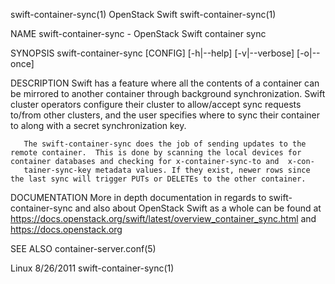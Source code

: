 swift-container-sync(1)                                                                        OpenStack Swift                                                                        swift-container-sync(1)



NAME
       swift-container-sync - OpenStack Swift container sync


SYNOPSIS
       swift-container-sync [CONFIG] [-h|--help] [-v|--verbose] [-o|--once]


DESCRIPTION
       Swift  has  a  feature  where all the contents of a container can be mirrored to another container through background synchronization. Swift cluster operators configure their cluster to allow/accept
       sync requests to/from other clusters, and the user specifies where to sync their container to along with a secret synchronization key.

       The swift-container-sync does the job of sending updates to the remote container.  This is done by scanning the local devices for container databases and checking for x-container-sync-to and  x-con‐
       tainer-sync-key metadata values. If they exist, newer rows since the last sync will trigger PUTs or DELETEs to the other container.


DOCUMENTATION
       More  in  depth  documentation  in  regards to swift-container-sync and also about OpenStack Swift as a whole can be found at https://docs.openstack.org/swift/latest/overview_container_sync.html and
       https://docs.openstack.org


SEE ALSO
       container-server.conf(5)



Linux                                                                                             8/26/2011                                                                           swift-container-sync(1)
